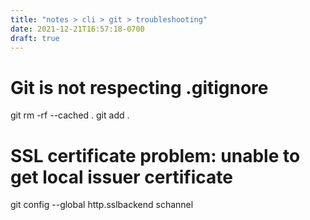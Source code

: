 ```yaml
---
title: "notes > cli > git > troubleshooting"
date: 2021-12-21T16:57:18-0700
draft: true
---
```

# Git is not respecting .gitignore
git rm -rf --cached .
git add .

# SSL certificate problem: unable to get local issuer certificate
git config --global http.sslbackend schannel